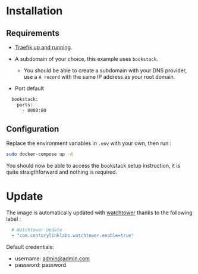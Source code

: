 # Installation

## Requirements

* [Traefik up and running](../traefik).
* A subdomain of your choice, this example uses `bookstack`.
  * You should be able to create a subdomain with your DNS provider, use a `A record` with the same IP address as your root domain.

* Port default
```bash
  bookstack:
    ports:
      - 8080:80
```

## Configuration

Replace the environment variables in `.env` with your own, then run :

```bash
sudo docker-compose up -d
```

You should now be able to access the bookstack setup instruction, it is quite straigthforward and nothing is required. 

# Update

The image is automatically updated with [watchtower](../watchtower) thanks to the following label :

```yaml
  # Watchtower Update
  - "com.centurylinklabs.watchtower.enable=true"
```

Default credentials:

  * username: admin@admin.com
  * password: password
